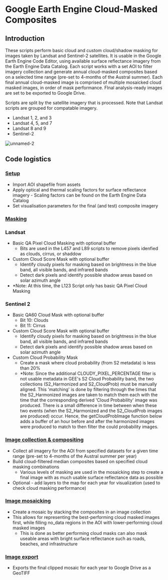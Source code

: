 # Google Earth Engine Cloud-Masked Composites

## **Introduction** 

These scripts perform basic cloud and custom cloud/shadow masking for images taken by Landsat and Sentinel-2 satellites. It is usable in the Google Earth Engine Code Editor, using available surface reflectance imagery from the Earth Engine Data Catalog. Each script works with a set AOI to filter imagery collection and generate annual cloud-masked composites based on a selected time range (pre-set to 4-months of the Austral summer). Each final annual cloud-masked image is comprised of multiple mosaicked cloud masked images, in order of mask performance. FInal analysis-ready images are set to be exported to Google Drive.

Scripts are split by the satellite imagery that is processed. Note that Landsat scripts are grouped for compatable imagery.
 - Landsat 1, 2, and 3
 - Landsat 4, 5, and 7
 - Landsat 8 and 9
 - Sentinel-2

![unnamed-2](https://github.com/user-attachments/assets/649afda4-e1e3-4e33-8f01-412fcc052173)



## **Code logistics**

### <ins> Setup </ins>	
  -	Import AOI shapefile from assets	
  -	Apply optical and thermal scaling factors for surface reflectance imagery
         -	Scaling factors can be found on the Earth Engine Data Catalog  	  
  -	Set visualisation parameters for the final (and test) composite imagery

### <ins> Masking </ins>	
### Landsat
- Basic QA Pixel Cloud Masking with optional buffer
    - Bits are used in the L457 and L89 scripts to remove pixels idenfied as clouds, cirrus, or shaddow
- Custom Cloud Score Mask with optional buffer
    -	Identify cloudy pixels for masking based on brightness in the blue band, all visible bands, and infrared bands
    -	Detect dark pixels and identify possible shadow areas based on solar azimuth angle 
- *Note: At this time, the L123 Script only has basic QA Pixel Cloud Masking
### Sentinel 2
  - Basic QA60 Cloud Mask with optional buffer
       -	Bit 10: Clouds
       -	Bit 11: Cirrus
  -	Custom Cloud Score Mask with optional buffer
       -	Identify cloudy pixels for masking based on brightness in the blue band, all visible bands, and infrared bands
       -	Detect dark pixels and identify possible shadow areas based on solar azimuth angle 
  -	Custom Cloud Probability Mask
       - Create a mask where cloud probability (from S2 metadata) is less than 20%
       -	*Note: Since the additional CLOUDY_PIXEL_PERCENTAGE filter is not usable metadata in GEE's S2 Cloud Probability band, the two collections (S2_Harmonized and S2_CloudProb) must be manually aligned. This 'matching' is done by filtering through the times that the S2_Harmonized images are taken to match them each with the time that the corresponding derived 'Cloud Probability' image was produced. There is a small difference in time between when these two events (when the S2_Harmonized and the S2_CloudProb images are produced) occur. Hence, the getCloudProbImage function below adds a buffer of an hour before and after the harmonized images were produced to match to then filter the could probability images.

### <ins> Image collection & compositing </ins>	
  -	Collect all imagery for the AOI from specified datasets for a given time range (pre-set to 4-months of the Austral summer per year)
  -	Build cloud-filtered median composites based on specified cloud masking combinations
      - Various levels of masking are used in the mosaicking step to create a final image with as much usable surface reflectance data as possible
  -	Optional - add layers to the map for each year for visualization (used to check cloud masking performance)

### <ins> Image mosaicking </ins>	
  -	Create a mosaic by stacking the composites in an image collection
  -	This allows for representing the best-performing cloud masked images first, while filling no_data regions in the AOI with lower-performing cloud masked images
       -	This is done as better performing cloud masks can also mask useable areas with bright surface reflectance such as roads, beaches, and infrastructure

### <ins> Image export </ins>	
  -	Exports the final clipped mosaic for each year to Google Drive as a GeoTIFF
